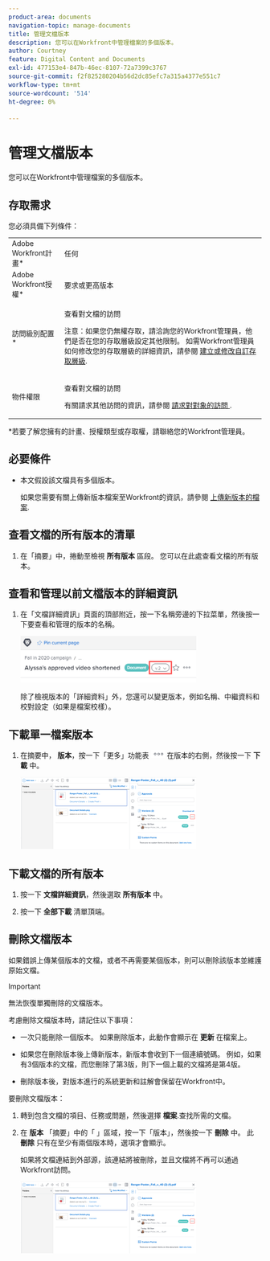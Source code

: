 ```yaml
---
product-area: documents
navigation-topic: manage-documents
title: 管理文檔版本
description: 您可以在Workfront中管理檔案的多個版本。
author: Courtney
feature: Digital Content and Documents
exl-id: 477153e4-847b-46ec-8107-72a7399c3767
source-git-commit: f2f825280204b56d2dc85efc7a315a4377e551c7
workflow-type: tm+mt
source-wordcount: '514'
ht-degree: 0%

---
```


# 管理文檔版本

您可以在Workfront中管理檔案的多個版本。

## 存取需求

您必須具備下列條件：

<table style="table-layout:auto"> 
 <col> 
 <col> 
 <tbody> 
  <tr> 
   <td role="rowheader">Adobe Workfront計畫*</td> 
   <td> <p> 任何</p> </td> 
  </tr> 
  <tr> 
   <td role="rowheader">Adobe Workfront授權*</td> 
   <td> <p>要求或更高版本</p> </td> 
  </tr> 
  <tr> 
   <td role="rowheader">訪問級別配置*</td> 
   <td> <p>查看對文檔的訪問</p> <p>注意：如果您仍無權存取，請洽詢您的Workfront管理員，他們是否在您的存取層級設定其他限制。 如需Workfront管理員如何修改您的存取層級的詳細資訊，請參閱 <a href="../../administration-and-setup/add-users/configure-and-grant-access/create-modify-access-levels.md" class="MCXref xref">建立或修改自訂存取層級</a>.</p> </td> 
  </tr> 
  <tr> 
   <td role="rowheader">物件權限</td> 
   <td> <p>查看對文檔的訪問</p> <p>有關請求其他訪問的資訊，請參閱 <a href="../../workfront-basics/grant-and-request-access-to-objects/request-access.md" class="MCXref xref">請求對對象的訪問 </a>.</p> </td> 
  </tr> 
 </tbody> 
</table>

&#42;若要了解您擁有的計畫、授權類型或存取權，請聯絡您的Workfront管理員。

## 必要條件

* 本文假設該文檔具有多個版本。

   如果您需要有關上傳新版本檔案至Workfront的資訊，請參閱 [上傳新版本的檔案](../../documents/managing-documents/upload-new-document-version.md).

## 查看文檔的所有版本的清單

1. 在「摘要」中，捲動至檢視 **所有版本** 區段。 您可以在此處查看文檔的所有版本。

## 查看和管理以前文檔版本的詳細資訊

1. 在「文檔詳細資訊」頁面的頂部附近，按一下名稱旁邊的下拉菜單，然後按一下要查看和管理的版本的名稱。

   ![](assets/version-drop-dn-doc-dtls-nwe-350x93.png)

   除了檢視版本的「詳細資料」外，您還可以變更版本，例如名稱、中繼資料和校對設定（如果是檔案校樣）。

## 下載單一檔案版本

1. 在摘要中， **版本**，按一下「更多」功能表 ![](assets/more-icon.png) 在版本的右側，然後按一下 **下載** 中。

   ![](assets/more-versions-350x143.png)

## 下載文檔的所有版本

1. 按一下 **文檔詳細資訊**，然後選取 **所有版本** 中。

1. 按一下 **全部下載** 清單頂端。

## 刪除文檔版本

如果錯誤上傳某個版本的文檔，或者不再需要某個版本，則可以刪除該版本並維護原始文檔。

>[!IMPORTANT]
>
>無法恢復單獨刪除的文檔版本。

考慮刪除文檔版本時，請記住以下事項：

* 一次只能刪除一個版本。 如果刪除版本，此動作會顯示在 **更新** 在檔案上。
* 如果您在刪除版本後上傳新版本，新版本會收到下一個連續號碼。 例如，如果有3個版本的文檔，而您刪除了第3版，則下一個上載的文檔將是第4版。
* 刪除版本後，對版本進行的系統更新和註解會保留在Workfront中。

   <!--
  <li data-mc-conditions="QuicksilverOrClassic.Draft mode">Deleting a document version in Workfront does not delete the Proof version.&nbsp;</li>
  -->

要刪除文檔版本：

1. 轉到包含文檔的項目、任務或問題，然後選擇 **檔案**.查找所需的文檔。
1. 在 **版本** 「摘要」中的「 」區域，按一下「版本」，然後按一下 **刪除** 中。 此 **刪除** 只有在至少有兩個版本時，選項才會顯示。

   如果將文檔連結到外部源，該連結將被刪除，並且文檔將不再可以通過Workfront訪問。

   ![](assets/more-versions-350x143.png)
